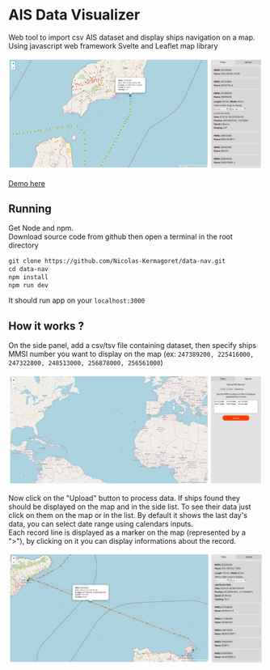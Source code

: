 # AIS Data Visualizer

Web tool to import csv AIS dataset and display ships navigation on a map. Using javascript web framework Svelte and Leaflet map library 

![](./doc/screenshot.png)  
  
[Demo here](https://nicolas-kermagoret.github.io/data-nav/)  

## Running  

Get Node and npm.  
Download source code from github then open a terminal in the root directory
```
git clone https://github.com/Nicolas-Kermagoret/data-nav.git
cd data-nav
npm install
npm run dev
```
It should run app on your `localhost:3000`

## How it works ?

On the side panel, add a csv/tsv file containing dataset, then specify ships MMSI number you want to display on the map (ex: `247389200, 225416000, 247322800, 248513000, 256878000, 256561000`)  

![](./doc/screenshot_upload.png)  
  
Now click on the "Upload" button to process data. If ships found they should be displayed on the map and in the side list. To see their data just click on them on the map or in the list. By default it shows the last day's data, you can select date range using calendars inputs.  
Each record line is displayed as a marker on the map (represented by a ">"), by clicking on it you can display informations about the record.  


![](./doc/screenshot_marker.png)  